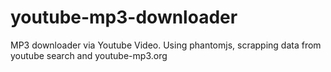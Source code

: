 # youtube-mp3-downloader
MP3 downloader via Youtube Video. Using phantomjs, scrapping data from youtube search and youtube-mp3.org
